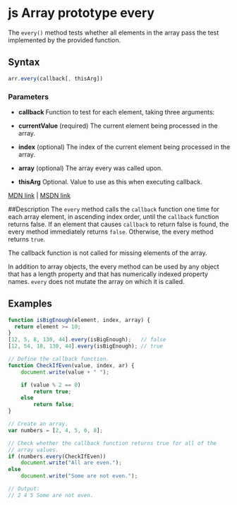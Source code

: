 # js Array prototype every
The `every()` method tests whether all elements in the array pass the test implemented by the provided function.

## Syntax
```js
arr.every(callback[, thisArg])
```

### Parameters

- **callback**
    Function to test for each element, taking three arguments:

 - **currentValue** (required)
        The current element being processed in the array.
 - **index** (optional)
        The index of the current element being processed in the array.
 - **array** (optional)
        The array every was called upon.

- **thisArg**
    Optional. Value to use as this when executing callback. 

[MDN link](https://developer.mozilla.org/en-US/docs/Web/JavaScript/Reference/Global_Objects/Array/every) | [MSDN link](https://msdn.microsoft.com/en-us/LIBRary/ff679981%28v=vs.94%29.aspx)

##Description
The `every` method calls the `callback` function one time for each array element, in ascending index order, until the `callback` function returns false. If an element that causes `callback` to return false is found, the every method immediately returns `false`. Otherwise, the every method returns `true`.

The callback function is not called for missing elements of the array.

In addition to array objects, the every method can be used by any object that has a length property and that has numerically indexed property names.
`every` does not mutate the array on which it is called.

## Examples

```js
function isBigEnough(element, index, array) {
  return element >= 10;
}
[12, 5, 8, 130, 44].every(isBigEnough);   // false
[12, 54, 18, 130, 44].every(isBigEnough); // true
```

```js
// Define the callback function.
function CheckIfEven(value, index, ar) {
    document.write(value + " ");

    if (value % 2 == 0)
        return true;
    else
        return false;
}

// Create an array.
var numbers = [2, 4, 5, 6, 8];

// Check whether the callback function returns true for all of the
// array values.
if (numbers.every(CheckIfEven))
    document.write("All are even.");
else
    document.write("Some are not even.");

// Output:
// 2 4 5 Some are not even.
```
